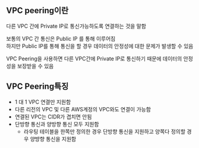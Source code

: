 ## VPC peering이란
다른 VPC 간에 Private IP로 통신가능하도록 연결하는 것을 말함  
  
보통의 VPC 간 통신은 Public IP 를 통해 이루어짐  
하지만 Public IP를 통해 통신을 할 경우 데이터의 안정성에 대한 문제가 발생할 수 있음  
  
VPC Peering을 사용하면 다른 VPC간에 Private IP로 통신하기 때문에 데이터의 안정성을 보장받을 수 있음

## VPC Peering특징
* 1 대 1 VPC 연결만 지원함
* 다른 리전의 VPC 및 다른 AWS계정의 VPC와도 연결이 가능함
* 연결된 VPC는 CIDR가 겹치면 안됨
* 단방향 통신과 양방향 통신 모두 지원함
    * 라우팅 테이블을 한쪽만 정의한 경우 단방향 통신을 지원하고 양쪽다 정의할 경우 양뱡향 통신을 지원함